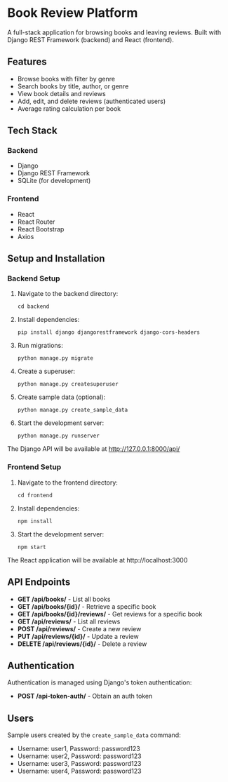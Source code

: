 # Book Review Platform

A full-stack application for browsing books and leaving reviews. Built with Django REST Framework (backend) and React (frontend).

## Features

- Browse books with filter by genre
- Search books by title, author, or genre
- View book details and reviews
- Add, edit, and delete reviews (authenticated users)
- Average rating calculation per book

## Tech Stack

### Backend
- Django
- Django REST Framework
- SQLite (for development)

### Frontend
- React
- React Router
- React Bootstrap
- Axios

## Setup and Installation

### Backend Setup

1. Navigate to the backend directory:
   ```
   cd backend
   ```

2. Install dependencies:
   ```
   pip install django djangorestframework django-cors-headers
   ```

3. Run migrations:
   ```
   python manage.py migrate
   ```

4. Create a superuser:
   ```
   python manage.py createsuperuser
   ```

5. Create sample data (optional):
   ```
   python manage.py create_sample_data
   ```

6. Start the development server:
   ```
   python manage.py runserver
   ```

The Django API will be available at http://127.0.0.1:8000/api/

### Frontend Setup

1. Navigate to the frontend directory:
   ```
   cd frontend
   ```

2. Install dependencies:
   ```
   npm install
   ```

3. Start the development server:
   ```
   npm start
   ```

The React application will be available at http://localhost:3000

## API Endpoints

- **GET /api/books/** - List all books
- **GET /api/books/{id}/** - Retrieve a specific book
- **GET /api/books/{id}/reviews/** - Get reviews for a specific book
- **GET /api/reviews/** - List all reviews
- **POST /api/reviews/** - Create a new review
- **PUT /api/reviews/{id}/** - Update a review
- **DELETE /api/reviews/{id}/** - Delete a review

## Authentication

Authentication is managed using Django's token authentication:
- **POST /api-token-auth/** - Obtain an auth token

## Users
Sample users created by the `create_sample_data` command:
- Username: user1, Password: password123
- Username: user2, Password: password123
- Username: user3, Password: password123
- Username: user4, Password: password123 